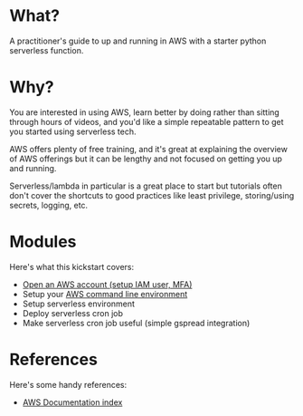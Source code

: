 # What?
A practitioner's guide to up and running in AWS with a starter python serverless function.

# Why?
You are interested in using AWS, learn better by doing rather than sitting through hours of videos, and you'd like a simple repeatable pattern to get you started using serverless tech.

AWS offers plenty of free training, and it's great at explaining the overview of AWS offerings but it can be lengthy and not focused on getting you up and running.

Serverless/lambda in particular is a great place to start but tutorials often don't cover the shortcuts to good practices like least privilege, storing/using secrets, logging, etc.

# Modules
Here's what this kickstart covers:

 - [Open an AWS account (setup IAM user, MFA)](Open_an_Account.md)
 - Setup your [AWS command line environment](aws_cli.md)
 - Setup serverless environment
 - Deploy serverless cron job
 - Make serverless cron job useful (simple gspread integration)

# References
Here's some handy references:
- [AWS Documentation index](https://docs.aws.amazon.com/index.html)


